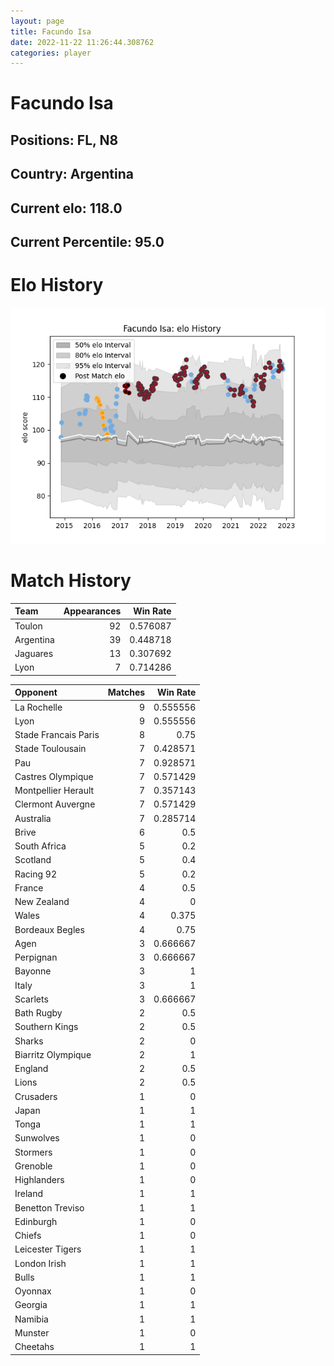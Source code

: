 ```yaml
---  
layout: page  
title: Facundo Isa  
date: 2022-11-22 11:26:44.308762  
categories: player  
---
```

# Facundo Isa

## Positions: FL, N8

## Country: Argentina

## Current elo: 118.0

## Current Percentile: 95.0

# Elo History


![elo history](history_FacundoIsa.png)
# Match History


| Team      |   Appearances |   Win Rate |
|:----------|--------------:|-----------:|
| Toulon    |            92 |   0.576087 |
| Argentina |            39 |   0.448718 |
| Jaguares  |            13 |   0.307692 |
| Lyon      |             7 |   0.714286 |

| Opponent             |   Matches |   Win Rate |
|:---------------------|----------:|-----------:|
| La Rochelle          |         9 |   0.555556 |
| Lyon                 |         9 |   0.555556 |
| Stade Francais Paris |         8 |   0.75     |
| Stade Toulousain     |         7 |   0.428571 |
| Pau                  |         7 |   0.928571 |
| Castres Olympique    |         7 |   0.571429 |
| Montpellier Herault  |         7 |   0.357143 |
| Clermont Auvergne    |         7 |   0.571429 |
| Australia            |         7 |   0.285714 |
| Brive                |         6 |   0.5      |
| South Africa         |         5 |   0.2      |
| Scotland             |         5 |   0.4      |
| Racing 92            |         5 |   0.2      |
| France               |         4 |   0.5      |
| New Zealand          |         4 |   0        |
| Wales                |         4 |   0.375    |
| Bordeaux Begles      |         4 |   0.75     |
| Agen                 |         3 |   0.666667 |
| Perpignan            |         3 |   0.666667 |
| Bayonne              |         3 |   1        |
| Italy                |         3 |   1        |
| Scarlets             |         3 |   0.666667 |
| Bath Rugby           |         2 |   0.5      |
| Southern Kings       |         2 |   0.5      |
| Sharks               |         2 |   0        |
| Biarritz Olympique   |         2 |   1        |
| England              |         2 |   0.5      |
| Lions                |         2 |   0.5      |
| Crusaders            |         1 |   0        |
| Japan                |         1 |   1        |
| Tonga                |         1 |   1        |
| Sunwolves            |         1 |   0        |
| Stormers             |         1 |   0        |
| Grenoble             |         1 |   0        |
| Highlanders          |         1 |   0        |
| Ireland              |         1 |   1        |
| Benetton Treviso     |         1 |   1        |
| Edinburgh            |         1 |   0        |
| Chiefs               |         1 |   0        |
| Leicester Tigers     |         1 |   1        |
| London Irish         |         1 |   1        |
| Bulls                |         1 |   1        |
| Oyonnax              |         1 |   0        |
| Georgia              |         1 |   1        |
| Namibia              |         1 |   1        |
| Munster              |         1 |   0        |
| Cheetahs             |         1 |   1        |